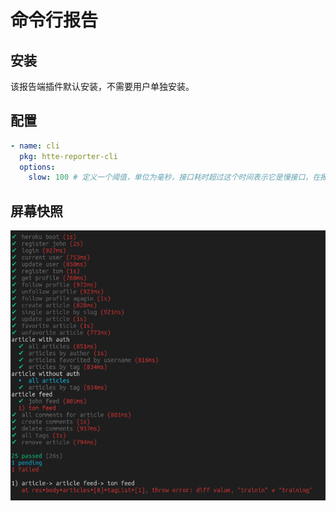 # 命令行报告

## 安装

该报告端插件默认安装，不需要用户单独安装。

## 配置

```yaml
- name: cli
  pkg: htte-reporter-cli
  options:
    slow: 100 # 定义一个阈值，单位为毫秒，接口耗时超过这个时间表示它是慢接口，在报告时会标红其耗时。
```

## 屏幕快照

![snapshot](images/snapshot.png)